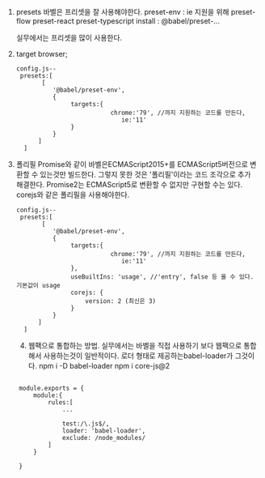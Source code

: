 1. presets
   바벨은 프리셋을 잘 사용해야한다.
   preset-env : ie 지원을 위해
   preset-flow
   preset-react
   preset-typescript
   install : @babel/preset-...

   실무에서는 프리셋을 많이 사용한다.

2. target browser;

   ```
   config.js--
    presets:[
          [
             '@babel/preset-env',
             {
                  targets:{
                             chrome:'79', //까지 지원하는 코드를 만든다,
                                ie:'11'
                  }
             }
         ]
     ]
   ```

3. 폴리필
   Promise와 같이 바벨은ECMAScript2015+를 ECMAScript5버전으로 변환할 수 있는것만 빌드한다. 그렇지 못한 것은 '폴리필'이라는 코드 조각으로 추가 해결한다.
   Promise2는 ECMAScript5로 변환할 수 없지만 구현할 수는 있다.
   corejs와 같은 폴리필을 사용해야한다.

   ```
   config.js--
    presets:[
          [
             '@babel/preset-env',
             {
                  targets:{
                             chrome:'79', //까지 지원하는 코드를 만든다,
                                ie:'11'
                  },
                  useBuiltIns: 'usage', //'entry', false 등 올 수 있다. 기본값이 usage
                  corejs: {
                      version: 2 (최신은 3)
                  }
             }
         ]
     ]
   ```

   4. 웹팩으로 통합하는 방법.
      실무에서는 바벨을 직접 사용하기 보다 웹팩으로 통합해서 사용하는것이 일반적이다. 로더 형태로 제공하는babel-loader가 그것이다.
      npm i -D babel-loader
      npm i core-js@2

```webpack.config.js--

    module.exports = {
        module:{
            rules:[
                ...

                test:/\.js$/,
                loader: 'babel-loader',
                exclude: /node_modules/
            ]
        }

    }
```
